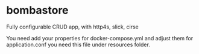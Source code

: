 # bombastore
Fully configurable CRUD app, with http4s, slick, cirse

You need add your properties for docker-compose.yml and adjust them for application.conf you need this file under resources folder. 
